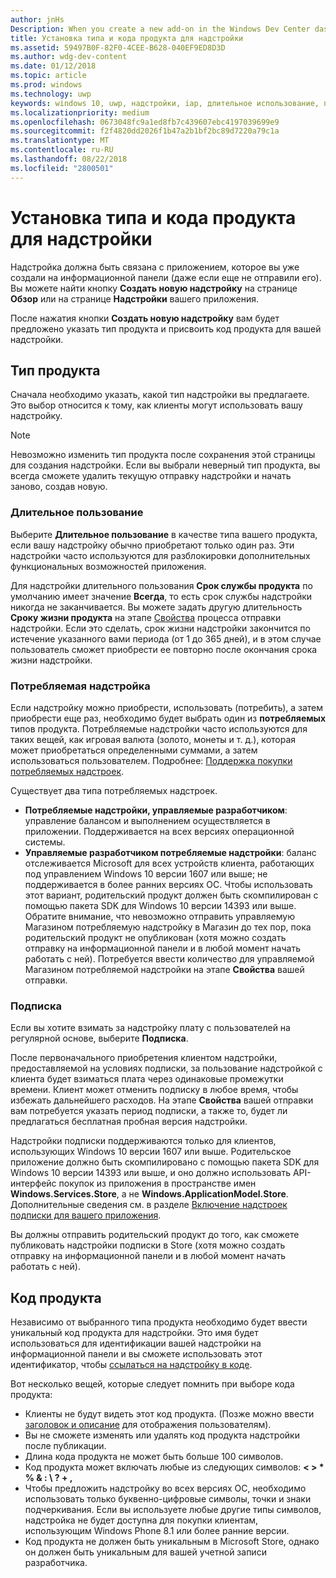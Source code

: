 ```yaml
---
author: jnHs
Description: When you create a new add-on in the Windows Dev Center dashboard, you need to specify a product type and assign it a product ID.
title: Установка типа и кода продукта для надстройки
ms.assetid: 59497B0F-82F0-4CEE-B628-040EF9ED8D3D
ms.author: wdg-dev-content
ms.date: 01/12/2018
ms.topic: article
ms.prod: windows
ms.technology: uwp
keywords: windows 10, uwp, надстройки, iap, длительное использование, потребляемая надстройка, подписка, тип продукта, код продукта, покупка из приложения, внутренний продукт приложения
ms.localizationpriority: medium
ms.openlocfilehash: 0673048fc9a1ed8fb7c439607ebc4197039699e9
ms.sourcegitcommit: f2f4820dd2026f1b47a2b1bf2bc89d7220a79c1a
ms.translationtype: MT
ms.contentlocale: ru-RU
ms.lasthandoff: 08/22/2018
ms.locfileid: "2800501"
---
```

# <a name="set-your-add-on-product-type-and-product-id"></a>Установка типа и кода продукта для надстройки

Надстройка должна быть связана с приложением, которое вы уже создали на информационной панели (даже если еще не отправили его). Вы можете найти кнопку **Создать новую надстройку** на странице **Обзор** или на странице **Надстройки** вашего приложения.

После нажатия кнопки **Создать новую надстройку** вам будет предложено указать тип продукта и присвоить код продукта для вашей надстройки.

## <a name="product-type"></a>Тип продукта

Сначала необходимо указать, какой тип надстройки вы предлагаете. Это выбор относится к тому, как клиенты могут использовать вашу надстройку.

> [!NOTE]
> Невозможно изменить тип продукта после сохранения этой страницы для создания надстройки. Если вы выбрали неверный тип продукта, вы всегда сможете удалить текущую отправку надстройки и начать заново, создав новую.

<span id="durable" />

### <a name="durable"></a>Длительное пользование

Выберите **Длительное пользование** в качестве типа вашего продукта, если вашу надстройку обычно приобретают только один раз. Эти надстройки часто используются для разблокировки дополнительных функциональных возможностей приложения.

Для надстройки длительного пользования **Срок службы продукта** по умолчанию имеет значение **Всегда**, то есть срок службы надстройки никогда не заканчивается. Вы можете задать другую длительность **Сроку жизни продукта** на этапе [Свойства](enter-add-on-properties.md) процесса отправки надстройки. Если это сделать, срок жизни надстройки закончится по истечение указанного вами периода (от 1 до 365 дней), и в этом случае пользователь сможет приобрести ее повторно после окончания срока жизни надстройки.

<span id="consumable" />

### <a name="consumable"></a>Потребляемая надстройка

Если надстройку можно приобрести, использовать (потребить), а затем приобрести еще раз, необходимо будет выбрать один из **потребляемых** типов продукта. Потребляемые надстройки часто используются для таких вещей, как игровая валюта (золото, монеты и т. д.), которая может приобретаться определенными суммами, а затем использоваться пользователем. Подробнее: [Поддержка покупки потребляемых надстроек](../monetize/enable-consumable-add-on-purchases.md).

Существует два типа потребляемых надстроек.
- **Потребляемые надстройки, управляемые разработчиком**: управление балансом и выполнением осуществляется в приложении. Поддерживается на всех версиях операционной системы.
- **Управляемые разработчиком потребляемые надстройки**: баланс отслеживается Microsoft для всех устройств клиента, работающих под управлением Windows 10 версии 1607 или выше; не поддерживается в более ранних версиях ОС. Чтобы использовать этот вариант, родительский продукт должен быть скомпилирован с помощью пакета SDK для Windows 10 версии 14393 или выше. Обратите внимание, что невозможно отправить управляемую Магазином потребляемую надстройку в Магазин до тех пор, пока родительский продукт не опубликован (хотя можно создать отправку на информационной панели и в любой момент начать работать с ней). Потребуется ввести количество для управляемой Магазином потребляемой надстройки на этапе **Свойства** вашей отправки.

<span id="subscription" />

### <a name="subscription"></a>Подписка

Если вы хотите взимать за надстройку плату с пользователей на регулярной основе, выберите **Подписка**.

После первоначального приобретения клиентом надстройки, предоставляемой на условиях подписки, за пользование надстройкой с клиента будет взиматься плата через одинаковые промежутки времени. Клиент может отменить подписку в любое время, чтобы избежать дальнейшего расходов. На этапе **Свойства** вашей отправки вам потребуется указать период подписки, а также то, будет ли предлагаться бесплатная пробная версия надстройки.

Надстройки подписки поддерживаются только для клиентов, использующих Windows 10 версии 1607 или выше. Родительское приложение должно быть скомпилировано с помощью пакета SDK для Windows 10 версии 14393 или выше, и оно должно использовать API-интерфейс покупок из приложения в пространстве имен **Windows.Services.Store**, а не **Windows.ApplicationModel.Store**. Дополнительные сведения см. в разделе [Включение надстроек подписки для вашего приложения](../monetize/enable-subscription-add-ons-for-your-app.md).

Вы должны отправить родительский продукт до того, как сможете публиковать надстройки подписки в Store (хотя можно создать отправку на информационной панели и в любой момент начать работать с ней).

## <a name="product-id"></a>Код продукта

Независимо от выбранного типа продукта необходимо будет ввести уникальный код продукта для надстройки. Это имя будет использоваться для идентификации вашей надстройки на информационной панели и вы сможете использовать этот идентификатор, чтобы [ссылаться на надстройку в коде](../monetize/in-app-purchases-and-trials.md#how-to-use-product-ids-for-add-ons-in-your-code).

Вот несколько вещей, которые следует помнить при выборе кода продукта:

-   Клиенты не будут видеть этот код продукта. (Позже можно ввести [заголовок и описание](create-add-on-descriptions.md) для отображения пользователям).
-   Вы не сможете изменять или удалять код продукта надстройки после публикации.
-   Длина кода продукта не может быть больше 100 символов.
-   Код продукта может включать любые из следующих символов: **&lt; &gt; \* % & : \\ ? + ,**
-   Чтобы предложить надстройку во всех версиях ОС, необходимо использовать только буквенно-цифровые символы, точки и знаки подчеркивания. Если вы используете любые другие типы символов, надстройка не будет доступна для покупки клиентам, использующим Windows Phone 8.1 или более ранние версии.
-   Код продукта не должен быть уникальным в Microsoft Store, однако он должен быть уникальным для вашей учетной записи разработчика.
 
